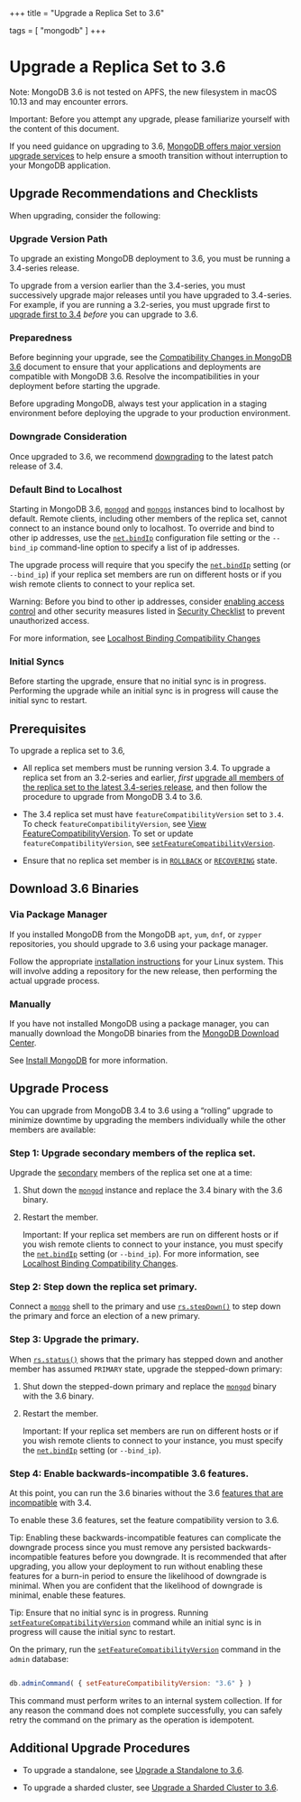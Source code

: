 +++
title = "Upgrade a Replica Set to 3.6"

tags = [
"mongodb" ]
+++

<span id="upgrade-replica-set"></span>


# Upgrade a Replica Set to 3.6

Note: MongoDB 3.6 is not tested on APFS, the new filesystem in macOS 10.13 and may encounter errors. 

Important: Before you attempt any upgrade, please familiarize yourself with the content of this document. 

If you need guidance on upgrading to 3.6, [MongoDB offers major version
upgrade services](https://www.mongodb.com/products/consulting?jmp=docs) to help ensure
a smooth transition without interruption to your MongoDB application.


## Upgrade Recommendations and Checklists

When upgrading, consider the following:


### Upgrade Version Path

To upgrade an existing MongoDB deployment to 3.6, you must be
running a 3.4-series release.

To upgrade from a version earlier than the 3.4-series, you must
successively upgrade major releases until you have upgraded to
3.4-series. For example, if you are running a 3.2-series, you must
upgrade first to [upgrade first to 3.4](https://docs.mongodb.com/manual/release-notes/3.4/#upgrade) *before* you can upgrade to 3.6.


### Preparedness

Before beginning your upgrade, see the [Compatibility Changes in MongoDB 3.6](https://docs.mongodb.com/manual/release-notes/3.6-compatibility) document to
ensure that your applications and deployments are compatible with
MongoDB 3.6. Resolve the incompatibilities in your deployment before
starting the upgrade.

Before upgrading MongoDB, always test your application in a staging
environment before deploying the upgrade to your production
environment.


### Downgrade Consideration

Once upgraded to 3.6, we recommend [downgrading](../3.6-downgrade-replica-set/) to the latest patch release of 3.4.


### Default Bind to Localhost

Starting in MongoDB 3.6, [``mongod``](https://docs.mongodb.com/manual/reference/program/mongod/#bin.mongod) and [``mongos``](https://docs.mongodb.com/manual/reference/program/mongos/#bin.mongos)
instances bind to localhost by default. Remote clients, including other
members of the replica set, cannot connect to an instance bound only to
localhost. To override and bind to other ip addresses, use the
[``net.bindIp``](https://docs.mongodb.com/manual/reference/configuration-options/#net.bindIp) configuration file setting or the ``--bind_ip``
command-line option to specify a list of ip addresses.

The upgrade process will require that you specify the
[``net.bindIp``](https://docs.mongodb.com/manual/reference/configuration-options/#net.bindIp) setting (or ``--bind_ip``) if your replica set
members are run on different hosts or if you wish remote clients to
connect to your replica set.

Warning: Before you bind to other ip addresses, consider [enabling access control](https://docs.mongodb.com/manual/administration/security-checklist/#checklist-auth) and other security measures listed in [Security Checklist](https://docs.mongodb.com/manual/administration/security-checklist) to prevent unauthorized access. 

For more information, see [Localhost Binding Compatibility Changes](https://docs.mongodb.com/manual/release-notes/3.6-compatibility/#bind-ip-compatibility)


### Initial Syncs

Before starting the upgrade, ensure that no initial sync is in
progress. Performing the upgrade while an initial sync is in
progress will cause the initial sync to restart.


## Prerequisites

To upgrade a replica set to 3.6,

* All replica set members must be running version 3.4. To upgrade a replica set from an 3.2-series and earlier, *first* [upgrade all members of the replica set to the latest 3.4-series release](../3.4-upgrade-replica-set/), and then follow the procedure to upgrade from MongoDB 3.4 to 3.6. 

* The 3.4 replica set must have ``featureCompatibilityVersion`` set to ``3.4``. To check ``featureCompatibilityVersion``, see [View FeatureCompatibilityVersion](https://docs.mongodb.com/manual/reference/command/setFeatureCompatibilityVersion/#view-fcv). To set or update ``featureCompatibilityVersion``, see [``setFeatureCompatibilityVersion``](https://docs.mongodb.com/manual/reference/command/setFeatureCompatibilityVersion/#dbcmd.setFeatureCompatibilityVersion). 

* Ensure that no replica set member is in [``ROLLBACK``](https://docs.mongodb.com/manual/reference/replica-states/#replstate.ROLLBACK) or [``RECOVERING``](https://docs.mongodb.com/manual/reference/replica-states/#replstate.RECOVERING) state. 


## Download 3.6 Binaries


### Via Package Manager

If you installed MongoDB from the MongoDB ``apt``, ``yum``, ``dnf``, or
``zypper`` repositories, you should upgrade to 3.6 using your package
manager.

Follow the appropriate [installation instructions](https://docs.mongodb.com/manual/administration/install-on-linux) for your Linux system. This will
involve adding a repository for the new release, then performing the
actual upgrade process.


### Manually

If you have not installed MongoDB using a package manager, you can
manually download the MongoDB binaries from the [MongoDB Download
Center](https://www.mongodb.com/download-center?jmp=docs).

See [Install MongoDB](https://docs.mongodb.com/manual/installation) for more information.


## Upgrade Process

You can upgrade from MongoDB 3.4 to 3.6 using a
“rolling” upgrade to minimize downtime by upgrading the members
individually while the other members are available:


### Step 1: Upgrade secondary members of the replica set.

Upgrade the [secondary](https://docs.mongodb.com/manual/core/replica-set-members/#replica-set-secondary-members)
members of the replica set one at a time:

1. Shut down the [``mongod``](https://docs.mongodb.com/manual/reference/program/mongod/#bin.mongod) instance and replace the 3.4 binary with the 3.6 binary. 

2. Restart the member. 

   Important: If your replica set members are run on different hosts or if you wish remote clients to connect to your instance, you must specify the [``net.bindIp``](https://docs.mongodb.com/manual/reference/configuration-options/#net.bindIp) setting (or ``--bind_ip``). For more information, see [Localhost Binding Compatibility Changes](https://docs.mongodb.com/manual/release-notes/3.6-compatibility/#bind-ip-compatibility). 


### Step 2: Step down the replica set primary.

Connect a [``mongo``](https://docs.mongodb.com/manual/reference/program/mongo/#bin.mongo) shell to the primary and use
[``rs.stepDown()``](https://docs.mongodb.com/manual/reference/method/rs.stepDown/#rs.stepDown) to step down the primary and force an
election of a new primary.


### Step 3: Upgrade the primary.

When [``rs.status()``](https://docs.mongodb.com/manual/reference/method/rs.status/#rs.status)
shows that the primary has stepped down and another member
has assumed ``PRIMARY`` state, upgrade the stepped-down primary:

1. Shut down the stepped-down primary and replace the [``mongod``](https://docs.mongodb.com/manual/reference/program/mongod/#bin.mongod) binary with the 3.6 binary. 

2. Restart the member. 

   Important: If your replica set members are run on different hosts or if you wish remote clients to connect to your instance, you must specify the [``net.bindIp``](https://docs.mongodb.com/manual/reference/configuration-options/#net.bindIp) setting (or ``--bind_ip``). 


### Step 4: Enable backwards-incompatible 3.6 features.

At this point, you can run the 3.6 binaries without the
3.6 [features that are incompatible](https://docs.mongodb.com/manual/release-notes/3.6-compatibility/#compatibility-enabled) with 3.4.

To enable these 3.6 features, set the feature compatibility
version to 3.6.

Tip: Enabling these backwards-incompatible features can complicate the
downgrade process since you must remove any persisted
backwards-incompatible features before you downgrade. It is recommended that after upgrading, you allow your deployment to
run without enabling these features for a burn-in period to ensure
the likelihood of downgrade is minimal. When you are confident that
the likelihood of downgrade is minimal, enable these features.

Tip: Ensure that no initial sync is in progress. Running
[``setFeatureCompatibilityVersion``](https://docs.mongodb.com/manual/reference/command/setFeatureCompatibilityVersion/#dbcmd.setFeatureCompatibilityVersion) command while an initial
sync is in progress will cause the initial sync to restart.

On the primary, run the [``setFeatureCompatibilityVersion``](https://docs.mongodb.com/manual/reference/command/setFeatureCompatibilityVersion/#dbcmd.setFeatureCompatibilityVersion) command in the ``admin`` database:

```javascript

db.adminCommand( { setFeatureCompatibilityVersion: "3.6" } )

```

This command must perform writes to an internal system
collection. If for any reason the command does not complete
successfully, you can safely retry the command on the primary as
the operation is idempotent.


## Additional Upgrade Procedures

* To upgrade a standalone, see [Upgrade a Standalone to 3.6](../3.6-upgrade-standalone/). 

* To upgrade a sharded cluster, see [Upgrade a Sharded Cluster to 3.6](../3.6-upgrade-sharded-cluster/). 
